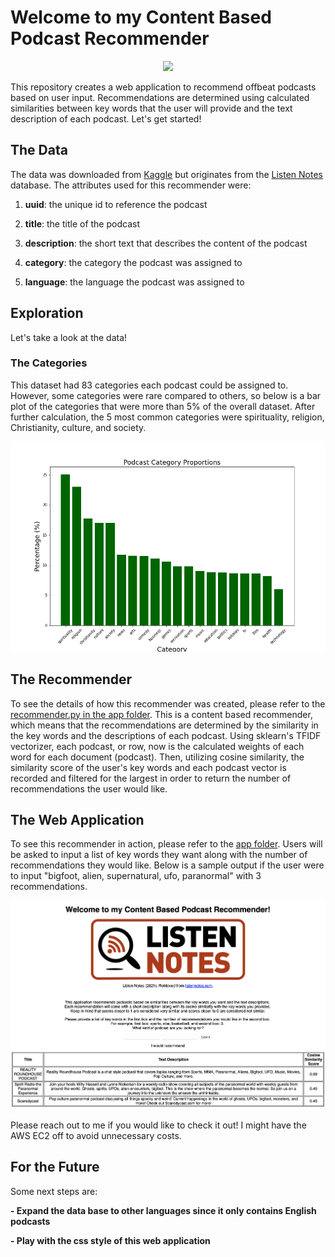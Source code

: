 # Welcome to my Content Based Podcast Recommender

<p align="center">
  <img src="https://media4.s-nbcnews.com/i/newscms/2019_33/2974876/sale_16307_primary_image_wide_9d65e3727a5b232c139fc7a76342993a.jpg">
</p>

This repository creates a web application to recommend offbeat podcasts based on user input. Recommendations are determined using calculated similarities between key words that the user will provide and the text description of each podcast. Let's get started!

## The Data

The data was downloaded from [Kaggle](https://www.kaggle.com/listennotes/all-podcast-episodes-published-in-december-2017?select=podcasts.csv) but originates from the [Listen Notes](https://www.listennotes.com) database. The attributes used for this recommender were:

1. **uuid**: the unique id to reference the podcast

2. **title**: the title of the podcast

3. **description**: the short text that describes the content of the podcast

4. **category**: the category the podcast was assigned to

5. **language**: the language the podcast was assigned to

## Exploration

Let's take a look at the data!

### The Categories

This dataset had 83 categories each podcast could be assigned to. However, some categories were rare compared to others, so below is a bar plot of the categories that were more than 5% of the overall dataset. After further calculation, the 5 most common categories were spirituality, religion, Christianity, culture, and society.

<p align="center">
  <img src="imgs/cat-proportions.png">
</p>

## The Recommender

To see the details of how this recommender was created, please refer to the [recommender.py in the app folder](app). This is a content based recommender, which means that the recommendations are determined by the similarity in the key words and the descriptions of each podcast. Using sklearn's TFIDF vectorizer, each podcast, or row, now is the calculated weights of each word for each document (podcast). Then, utilizing cosine similarity, the similarity score of the user's key words and each podcast vector is recorded and filtered for the largest in order to return the number of recommendations the user would like.

## The Web Application

To see this recommender in action, please refer to the [app folder](app). Users will be asked to input a list of key words they want along with the number of recommendations they would like. Below is a sample output if the user were to input "bigfoot, alien, supernatural, ufo, paranormal" with 3 recommendations.

<p align="center">
  <img src="imgs/web-app-example.png">
</p>

Please reach out to me if you would like to check it out! I might have the AWS EC2 off to avoid unnecessary costs.

## For the Future

Some next steps are:

**- Expand the data base to other languages since it only contains English podcasts**

**- Play with the css style of this web application**
